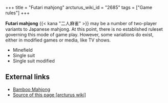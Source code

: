 +++
title = "Futari mahjong"
arcturus_wiki_id = "2685"
tags = ["Game rules"]
+++

**Futari mahjong** {{< kana "二人麻雀" >}} may be a number of two-player variants to Japanese
mahjong. At this point, there is no established ruleset governing this mode of game play. However,
some variations do exist, either in modified games or media, like TV shows.

- Minefield
- Single suit
- Single suit modified

## External links

- [Bamboo Mahjong](http://www.gamedesign.jp/flash/bamboo/bamboo.html)
- [Source of this page [arcturus wiki]](http://arcturus.su/wiki/Futari_mahjong)
